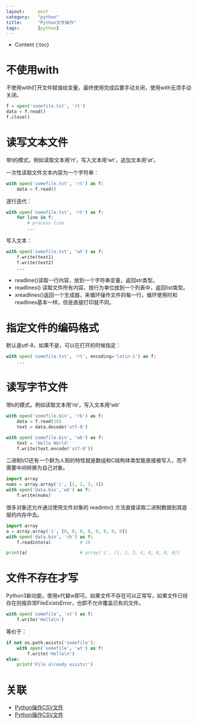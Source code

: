 ```yaml
---
layout:		post
category:	"python"
title:		"Python文件操作"
tags:		[python]
---
```

- Content
{:toc}


# 不使用with
不使用with打开文件赋值给变量，最终使用完成后要手动关闭，使用with无须手动关闭。
```python
f = open('somefile.txt', 'rt')
data = f.read()
f.close()
```

# 读写文本文件
带t的模式，例如读取文本用’rt’，写入文本用’wt’，追加文本用’at’。

一次性读取文件文本内容为一个字符串：
```python
with open('somefile.txt', 'rt') as f:
    data = f.read()
```

逐行迭代：
```python
with open('somefile.txt', 'rt') as f:
    for line in f:
        # process line
        ...
```

写入文本：
```python
with open('somefile.txt', 'wt') as f:
    f.write(text1)
    f.write(text2)
    ...
```
- readline()读取一行内容，放到一个字符串变量，返回str类型。
- readlines() 读取文件所有内容，按行为单位放到一个列表中，返回list类型。
- xreadlines()返回一个生成器，来循环操作文件的每一行。循环使用时和readlines基本一样，但是直接打印就不同。

# 指定文件的编码格式
默认是utf-8，如果不是，可以在打开的时候指定：
```python
with open('somefile.txt', 'rt', encoding='latin-1') as f:
    ...
```

# 读写字节文件
带b的模式，例如读取文本用’rb’，写入文本用’wb’
```python
with open('somefile.bin', 'rb') as f:
    data = f.read(16)
    text = data.decode('utf-8')

with open('somefile.bin', 'wb') as f:
    text = 'Hello World'
    f.write(text.encode('utf-8'))
```

二进制I/O还有一个鲜为人知的特性就是数组和C结构体类型能直接被写入，而不需要中间转换为自己对象。

```python
import array
nums = array.array('i', [1, 2, 3, 4])
with open('data.bin','wb') as f:
    f.write(nums)
```

很多对象还允许通过使用文件对象的 readinto() 方法直接读取二进制数据到其底层的内存中去。
```python
import array
a = array.array('i', [0, 0, 0, 0, 0, 0, 0, 0])
with open('data.bin', 'rb') as f:
    f.readinto(a)           # 16

print(a)                    # array('i', [1, 2, 3, 4, 0, 0, 0, 0])
```

# 文件不存在才写
Python3新功能，使用x代替w即可。如果文件不存在可以正常写，如果文件已经存在则报异常FileExistsError，也即不允许覆盖已有的文件。
```python
with open('somefile', 'xt') as f:
    f.write('Hello\n')
```

等价于：
```python
if not os.path.exists('somefile'):
    with open('somefile', 'wt') as f:
        f.write('Hello\n')
else:
    print('File already exists!')
```

# 关联
- [Python操作CSV文件](./python-csv.html)
- [Python操作CSV文件](./python-stringio-bytesio.html)